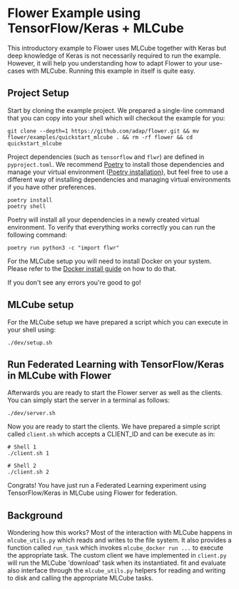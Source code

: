 # Flower Example using TensorFlow/Keras + MLCube

This introductory example to Flower uses MLCube together with Keras but deep knowledge of Keras is not necessarily required to run the example. However, it will help you understanding how to adapt Flower to your use-cases with MLCube.
Running this example in itself is quite easy.

## Project Setup

Start by cloning the example project. We prepared a single-line command that you can copy into your shell which will checkout the example for you:

```shell
git clone --depth=1 https://github.com/adap/flower.git && mv flower/examples/quickstart_mlcube . && rm -rf flower && cd quickstart_mlcube
```

Project dependencies (such as `tensorflow` and `flwr`) are defined in `pyproject.toml`. We recommend [Poetry](https://python-poetry.org/docs/) to install those dependencies and manage your virtual environment ([Poetry installation](https://python-poetry.org/docs/#installation)), but feel free to use a different way of installing dependencies and managing virtual environments if you have other preferences.

```shell
poetry install
poetry shell
```

Poetry will install all your dependencies in a newly created virtual environment. To verify that everything works correctly you can run the following command:

```shell
poetry run python3 -c "import flwr"
```

For the MLCube setup you will need to install Docker on your system. Please refer to the [Docker install guide](https://docs.docker.com/get-docker/) on how to do that.

If you don't see any errors you're good to go!

## MLCube setup

For the MLCube setup we have prepared a script which you can execute in your shell using:

```shell
./dev/setup.sh
```

## Run Federated Learning with TensorFlow/Keras in MLCube with Flower

Afterwards you are ready to start the Flower server as well as the clients. You can simply start the server in a terminal as follows:

```shell
./dev/server.sh
```

Now you are ready to start the clients. We have prepared a simple script called `client.sh` which accepts a CLIENT_ID and can be execute as in:

```shell
# Shell 1
./client.sh 1
```

```shell
# Shell 2
./client.sh 2
```

Congrats! You have just run a Federated Learning experiment using TensorFlow/Keras in MLCube using Flower for federation.

## Background

Wondering how this works? Most of the interaction with MLCube happens in `mlcube_utils.py` which reads and writes to the file system. It also provides a function called `run_task` which invokes `mlcube_docker run ...` to execute the appropriate task. The custom client we have implemented in `client.py` will run the MLCube 'download' task when its instantiated. fit and evaluate also interface through the `mlcube_utils.py` helpers for reading and writing to disk and calling the appropriate MLCube tasks.
